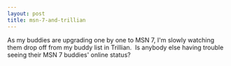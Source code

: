 ```yaml
---
layout: post
title: msn-7-and-trillian
---
```

As my buddies are upgrading one by one to MSN 7, I'm slowly watching
them drop off from my buddy list in Trillian.  Is anybody else having
trouble seeing their MSN 7 buddies' online status?
